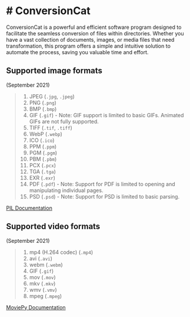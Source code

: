 # # ConversionCat

ConversionCat is a powerful and efficient software program designed to facilitate the seamless conversion of files within directories. Whether you have a vast collection of documents, images, or media files that need transformation, this program offers a simple and intuitive solution to automate the process, saving you valuable time and effort.


## Supported image formats
(September 2021)

> 1.  JPEG (`.jpg`, `.jpeg`)
> 2.  PNG (`.png`)
> 3.  BMP (`.bmp`)
> 4.  GIF (`.gif`) - Note: GIF support is limited to basic GIFs. Animated GIFs are not fully supported.
> 5.  TIFF (`.tif`, `.tiff`)
> 6.  WebP (`.webp`)
> 7.  ICO (`.ico`)
> 8.  PPM (`.ppm`)
> 9.  PGM (`.pgm`)
> 10.  PBM (`.pbm`)
> 11.  PCX (`.pcx`)
> 12.  TGA (`.tga`)
> 13.  EXR (`.exr`)
> 14.  PDF (`.pdf`) - Note: Support for PDF is limited to opening and manipulating individual pages.
> 15.  PSD (`.psd`) - Note: Support for PSD is limited to basic parsing.

 [PIL Documentation]([https://pillow.readthedocs.io/](https://pillow.readthedocs.io/))

## Supported video formats
(September 2021)

> 1.  mp4 (H.264 codec) (`.mp4`)
> 2.  avi (`.avi`)
> 3.  webm (`.webm`)
> 4.  GIF (`.gif`)
> 5.  mov (`.mov`)
> 6.  mkv (`.mkv`)
> 7.  wmv (`.vmv`)
> 8.  mpeg (`.mpeg`)

[MoviePy Documentation]([https://github.com/Zulko/moviepy)
